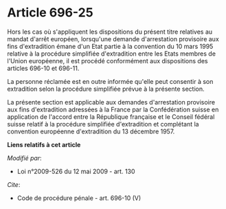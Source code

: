 # Article 696-25

Hors les cas où s'appliquent les dispositions du présent titre relatives au mandat d'arrêt européen, lorsqu'une demande
d'arrestation provisoire aux fins d'extradition émane d'un Etat partie à la convention du 10 mars 1995 relative à la
procédure simplifiée d'extradition entre les Etats membres de l'Union européenne, il est procédé conformément aux
dispositions des articles 696-10 et 696-11. 

La personne réclamée est en outre informée qu'elle peut consentir à son extradition selon la procédure simplifiée prévue à la
présente section. 

La présente section est applicable aux demandes d'arrestation provisoire aux fins d'extradition adressées à la France par la
Confédération suisse en application de l'accord entre la République française et le Conseil fédéral suisse relatif à la
procédure simplifiée d'extradition et complétant la convention européenne d'extradition du 13 décembre 1957.

**Liens relatifs à cet article**

_Modifié par_:

  - Loi n°2009-526 du 12 mai 2009 - art. 130

_Cite_:

  - Code de procédure pénale - art. 696-10 (V)
